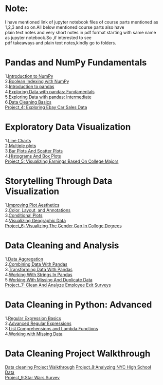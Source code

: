 
# Note:
I have mentioned link of jupyter notebook files of course parts mentioned as 1,2,3 and so on.All below mentioned course parts also have</br>
 plain text notes and very short notes in pdf format starting with same name as jupyter notebook.So ,if interested to see</br> 
 pdf takeaways and plain text notes,kindly go to folders.
# Pandas and NumPy Fundamentals

 1.[Introduction to NumPy](https://github.com/AnshuTrivedi/Data-Scientist-In-Python/blob/master/Step%202_%20Intermediate%20Python%20and%20Pandas/1.Python%20numpy%20fundamentals/1.Introduction%20to%20NumPy.ipynb)</br>
 2.[Boolean Indexing with NumPy](https://github.com/AnshuTrivedi/Data-Scientist-In-Python/blob/master/Step%202_%20Intermediate%20Python%20and%20Pandas/1.Python%20numpy%20fundamentals/2.Boolean%20Indexing%20with%20NumPy.ipynb)</br>
 3.[Introduction to pandas](https://github.com/AnshuTrivedi/Data-Scientist-In-Python/blob/master/Step%202_%20Intermediate%20Python%20and%20Pandas/1.Python%20numpy%20fundamentals/3.Introduction%20to%20pandas.ipynb)</br>
 4.[Exploring Data with pandas: Fundamentals](https://github.com/AnshuTrivedi/Data-Scientist-In-Python/blob/master/Step%202_%20Intermediate%20Python%20and%20Pandas/1.Python%20numpy%20fundamentals/4.Exploring%20Data%20with%20pandas%20Fundamentals.ipynb)</br>
 5.[Exploring Data with pandas: Intermediate](https://github.com/AnshuTrivedi/Data-Scientist-In-Python/blob/master/Step%202_%20Intermediate%20Python%20and%20Pandas/1.Python%20numpy%20fundamentals/4.Exploring%20Data%20with%20pandas%20Fundamentals.ipynb)</br>
 6.[Data Cleaning Basics](https://github.com/AnshuTrivedi/Data-Scientist-In-Python/blob/master/Step%202_%20Intermediate%20Python%20and%20Pandas/1.Python%20numpy%20fundamentals/6.data_cleaning_basics.txt)</br>
[Project_4: Exploring Ebay Car Sales Data](https://github.com/AnshuTrivedi/Data-Scientist-In-Python/blob/master/Projects/step_2/Course_1/Guided%20Project_Exploring%20Ebay%20Car%20Sales%20Data.ipynb)</br>


# Exploratory Data Visualization

 1.[Line Charts](https://github.com/AnshuTrivedi/Data-Scientist-In-Python/blob/master/Step%202_%20Intermediate%20Python%20and%20Pandas/2.Exploratory%20data%20visulaization/1.Line%20Charts.ipynb)</br>
 2.[Multiple plots](https://github.com/AnshuTrivedi/Data-Scientist-In-Python/blob/master/Step%202_%20Intermediate%20Python%20and%20Pandas/2.Exploratory%20data%20visulaization/2.Multiple%20plots.ipynb)</br>
 3.[Bar Plots And Scatter Plots](https://github.com/AnshuTrivedi/Data-Scientist-In-Python/blob/master/Step%202_%20Intermediate%20Python%20and%20Pandas/2.Exploratory%20data%20visulaization/3.Bar%20Plots%20And%20Scatter%20Plots.ipynb)</br>
 4.[Histograms And Box Plots](https://github.com/AnshuTrivedi/Data-Scientist-In-Python/blob/master/Step%202_%20Intermediate%20Python%20and%20Pandas/2.Exploratory%20data%20visulaization/4.Histograms%20And%20Box%20Plots.ipynb)</br>
[Project_5: Visualizing Earnings Based On College Majors](https://github.com/AnshuTrivedi/Data-Scientist-In-Python/blob/master/Projects/step_2/Course_2/Visualizing%20Earnings%20Based%20On%20College%20Majors.ipynb)</br>


# Storytelling Through Data Visualization

 1.[Improving Plot Aesthetics](https://github.com/AnshuTrivedi/Data-Scientist-In-Python/blob/master/Step%202_%20Intermediate%20Python%20and%20Pandas/3.Story%20telling%20through%20data%20visualisation/1.Improving%20Plot%20Aesthetics.ipynb)</br>
 2.[Color, Layout, and Annotations](https://github.com/AnshuTrivedi/Data-Scientist-In-Python/blob/master/Step%202_%20Intermediate%20Python%20and%20Pandas/3.Story%20telling%20through%20data%20visualisation/2.Color%2C%20Layout%2C%20and%20Annotations.ipynb)</br>
 3.[Conditional Plots](https://github.com/AnshuTrivedi/Data-Scientist-In-Python/blob/master/Step%202_%20Intermediate%20Python%20and%20Pandas/3.Story%20telling%20through%20data%20visualisation/3.Conditional%20Plots.ipynb)</br>
 4.[Visualizing Geographic Data](https://github.com/AnshuTrivedi/Data-Scientist-In-Python/blob/master/Step%202_%20Intermediate%20Python%20and%20Pandas/3.Story%20telling%20through%20data%20visualisation/4.Visualizing%20Geographic%20Data.ipynb)</br>
[Project_6: Visualizing The Gender Gap In College Degrees](https://github.com/AnshuTrivedi/Data-Scientist-In-Python/blob/master/Projects/step_2/Course_3/Visualizing%20The%20Gender%20Gap%20In%20College%20Degrees.ipynb)</br>


# Data Cleaning and Analysis

 1.[Data Aggregation](https://github.com/AnshuTrivedi/Data-Scientist-In-Python/blob/master/Step%202_%20Intermediate%20Python%20and%20Pandas/4.Data%20cleaning%20and%20analysis/1.Data%20Aggregation.ipynb)</br>
 2.[Combining Data With Pandas](https://github.com/AnshuTrivedi/Data-Scientist-In-Python/blob/master/Step%202_%20Intermediate%20Python%20and%20Pandas/4.Data%20cleaning%20and%20analysis/2.Combining%20Data%20With%20Pandas.ipynb)</br>
 3.[Transforming Data With Pandas](https://github.com/AnshuTrivedi/Data-Scientist-In-Python/blob/master/Step%202_%20Intermediate%20Python%20and%20Pandas/4.Data%20cleaning%20and%20analysis/3.transforming_data_with_pandas.txt)</br>
 4.[Working With Strings In Pandas](https://github.com/AnshuTrivedi/Data-Scientist-In-Python/blob/master/Step%202_%20Intermediate%20Python%20and%20Pandas/4.Data%20cleaning%20and%20analysis/4.working_with_strings_in_pandas.txt)</br>
 5.[Working With Missing And Duplicate Data](https://github.com/AnshuTrivedi/Data-Scientist-In-Python/blob/master/Step%202_%20Intermediate%20Python%20and%20Pandas/4.Data%20cleaning%20and%20analysis/5.working_with_missing_duplicate_data.txt)</br>
 [Project_7: Clean And Analyze Employee Exit Surveys](https://github.com/AnshuTrivedi/Data-Scientist-In-Python/blob/master/Projects/step_2/Course_4/Guided%20Project_Clean%20And%20Analyze%20Employee%20Exit%20Surveys.ipynb)</br>


# Data Cleaning in Python: Advanced

 1.[Regular Expression Basics](https://github.com/AnshuTrivedi/Data-Scientist-In-Python/blob/master/Step%202_%20Intermediate%20Python%20and%20Pandas/5.Data%20cleaning%20in%20python%20advanced/1.regular_expression_basic.txt)</br>
 2.[Advanced Regular Expressions](https://github.com/AnshuTrivedi/Data-Scientist-In-Python/blob/master/Step%202_%20Intermediate%20Python%20and%20Pandas/5.Data%20cleaning%20in%20python%20advanced/2.advanced_regular_expressions.txt)</br>
 3.[List Comprehensions and Lambda Functions](https://github.com/AnshuTrivedi/Data-Scientist-In-Python/blob/master/Step%202_%20Intermediate%20Python%20and%20Pandas/5.Data%20cleaning%20in%20python%20advanced/3.List%20Comprehensions%20and%20Lambda%20Functions.txt)</br>
 4.[Working with Missing Data](https://github.com/AnshuTrivedi/Data-Scientist-In-Python/blob/master/Step%202_%20Intermediate%20Python%20and%20Pandas/5.Data%20cleaning%20in%20python%20advanced/4.working_with_missing_data.txt)</br>
 
# Data Cleaning Project Walkthrough
  [Data cleaning Project Walkthrough](https://github.com/AnshuTrivedi/Data-Scientist-In-Python/tree/master/Step%202_%20Intermediate%20Python%20and%20Pandas/6.Data%20cleaning%20project%20walkthrough) 
 [Project_8:Analyzing NYC High School Data](https://github.com/AnshuTrivedi/Data-Scientist-In-Python/blob/master/Projects/step_2/Course_6/Guided%20Project_Analyzing%20NYC%20High%20School%20Data.ipynb)</br>
 [Project_9:Star Wars Survey](https://github.com/AnshuTrivedi/Data-Scientist-In-Python/blob/master/Projects/step_2/Course_6/Guided%20Project_Star%20Wars%20Survey.ipynb)
